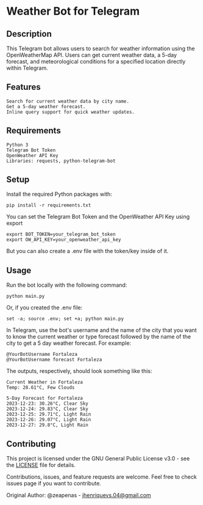 # Weather Bot for Telegram

## Description

This Telegram bot allows users to search for weather information using the OpenWeatherMap API. Users can get current weather data, a 5-day forecast, and meteorological conditions for a specified location directly within Telegram.

## Features

    Search for current weather data by city name.
    Get a 5-day weather forecast.
    Inline query support for quick weather updates.

## Requirements

    Python 3
    Telegram Bot Token
    OpenWeather API Key
    Libraries: requests, python-telegram-bot

## Setup

Install the required Python packages with:

    pip install -r requirements.txt


You can set the Telegram Bot Token and the OpenWeather API Key using export 

    export BOT_TOKEN=your_telegram_bot_token
    export OW_API_KEY=your_openweather_api_key

But you can also create a .env file with the token/key inside of it.

## Usage

Run the bot locally with the following command:

    python main.py

Or, if you created the .env file:
    
    set -a; source .env; set +a; python main.py   

In Telegram, use the bot's username and the name of the city that you want to know the current weather or type forecast followed by the name of the city to get a 5 day weather forecast. For example:

    @YourBotUsername Fortaleza
    @YourBotUsername forecast Fortaleza

The outputs, respectively, should look something like this:

    Current Weather in Fortaleza
    Temp: 28.61°C, Few Clouds
        
    5-Day Forecast for Fortaleza
    2023-12-23: 30.26°C, Clear Sky
    2023-12-24: 29.83°C, Clear Sky
    2023-12-25: 29.71°C, Light Rain
    2023-12-26: 29.07°C, Light Rain
    2023-12-27: 29.8°C, Light Rain

## Contributing

This project is licensed under the GNU General Public License v3.0 - see the [LICENSE](LICENSE) file for details.

Contributions, issues, and feature requests are welcome. Feel free to check issues page if you want to contribute.

Original Author: @zeapenas - jhenriquevs.04@gmail.com